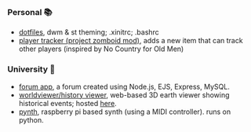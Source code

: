 ### Personal 📚
- [dotfiles](https://github.com/alfrh02/dotfiles), dwm & st theming; .xinitrc; .bashrc
- [player tracker (project zomboid mod)](https://github.com/alfrh02/pz-player-tracker), adds a new item that can track other players (inspired by No Country for Old Men)
<!-- - [neoworldviewer](https://github.com/alfrh02/neoworldviewer), recreation of the worldviewer/history viewer university project. -->

### University 📜

- <WIP> [forum app](https://github.com/alfrh02/forum-app), a forum created using Node.js, EJS, Express, MySQL.
- [worldviewer/history viewer](https://github.com/alfrh02/worldviewer), web-based 3D earth viewer showing historical events; hosted [here](https://doc.gold.ac.uk/~ahall001/project/).
- [pynth](https://github.com/alfrh02/pynth), raspberry pi based synth (using a MIDI controller). runs on python.
